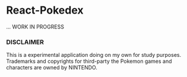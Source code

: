 # React-Pokedex

... WORK IN PROGRESS


### DISCLAIMER
This is a experimental application doing on my own for study purposes. Trademarks and copyrights for third-party the Pokemon games and characters are owned by NINTENDO.